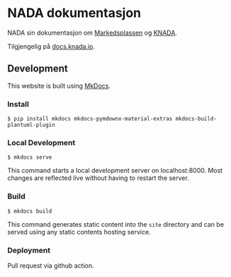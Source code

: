 # NADA dokumentasjon

NADA sin dokumentasjon om [Markedsplassen](https://data.intern.nav.no) og [KNADA](https://knorten.knada.io).

Tilgjengelig på [docs.knada.io](https://docs.knada.io).

## Development

This website is built using [MkDocs](https://www.mkdocs.org/).

### Install
```
$ pip install mkdocs mkdocs-pymdownx-material-extras mkdocs-build-plantuml-plugin
```

### Local Development

```
$ mkdocs serve
```

This command starts a local development server on localhost:8000. Most changes are reflected live without having to restart the server.

### Build

```
$ mkdocs build
```

This command generates static content into the `site` directory and can be served using any static contents hosting service.

### Deployment

Pull request via github action.
